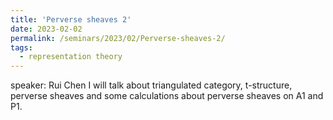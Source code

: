 ```yaml
---
title: 'Perverse sheaves 2'
date: 2023-02-02
permalink: /seminars/2023/02/Perverse-sheaves-2/
tags:
  - representation theory
---
```

 speaker: Rui Chen
 I will talk about triangulated category, t-structure, perverse sheaves and some calculations about perverse sheaves on A1 and P1.
